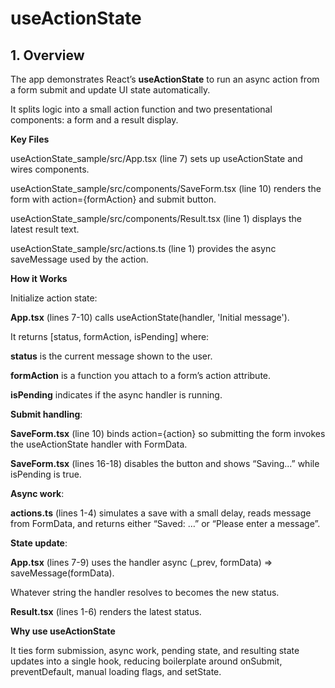 # useActionState

## 1. Overview

The app demonstrates React’s **useActionState** to run an async action from a form submit and update UI state automatically.

It splits logic into a small action function and two presentational components: a form and a result display.

**Key Files**

useActionState_sample/src/App.tsx (line 7) sets up useActionState and wires components.

useActionState_sample/src/components/SaveForm.tsx (line 10) renders the form with action={formAction} and submit button.

useActionState_sample/src/components/Result.tsx (line 1) displays the latest result text.

useActionState_sample/src/actions.ts (line 1) provides the async saveMessage used by the action.

**How it Works**

Initialize action state:

**App.tsx** (lines 7-10) calls useActionState(handler, 'Initial message').

It returns [status, formAction, isPending] where:

**status** is the current message shown to the user.

**formAction** is a function you attach to a form’s action attribute.

**isPending** indicates if the async handler is running.

**Submit handling**:

**SaveForm.tsx** (line 10) binds action={action} so submitting the form invokes the useActionState handler with FormData.

**SaveForm.tsx** (lines 16-18) disables the button and shows “Saving...” while isPending is true.

**Async work**:

**actions.ts** (lines 1-4) simulates a save with a small delay, reads message from FormData, and returns either “Saved: …” or “Please enter a message”.

**State update**:

**App.tsx** (lines 7-9) uses the handler async (_prev, formData) => saveMessage(formData).

Whatever string the handler resolves to becomes the new status.

**Result.tsx** (lines 1-6) renders the latest status.

**Why use useActionState**

It ties form submission, async work, pending state, and resulting state updates into a single hook, reducing boilerplate around onSubmit, preventDefault, manual loading flags, and setState.
